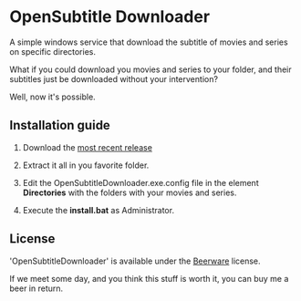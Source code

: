 OpenSubtitle Downloader
======================

A simple windows service that download the subtitle of movies and series on specific directories.

What if you could download you movies and series to your folder, and their subtitles just be downloaded without your intervention?

Well, now it's possible.



## Installation guide

 1. Download the [most recent release](https://github.com/achvaicer/OpenSubtitleDownloader/releases/download/v0.1/OpenSubtitleDownloader-v0.1.zip)
 2. Extract it all in you favorite folder.
 3. Edit the OpenSubtitleDownloader.exe.config file in the element **Directories** with the folders with your movies and series.
    
    <add key="Directories" value="Put your folders to be searched here separated by ;" />
 
 4. Execute the **install.bat** as Administrator.



## License

'OpenSubtitleDownloader' is available under the [Beerware](http://en.wikipedia.org/wiki/Beerware) license.

If we meet some day, and you think this stuff is worth it, you can buy me a beer in return.
